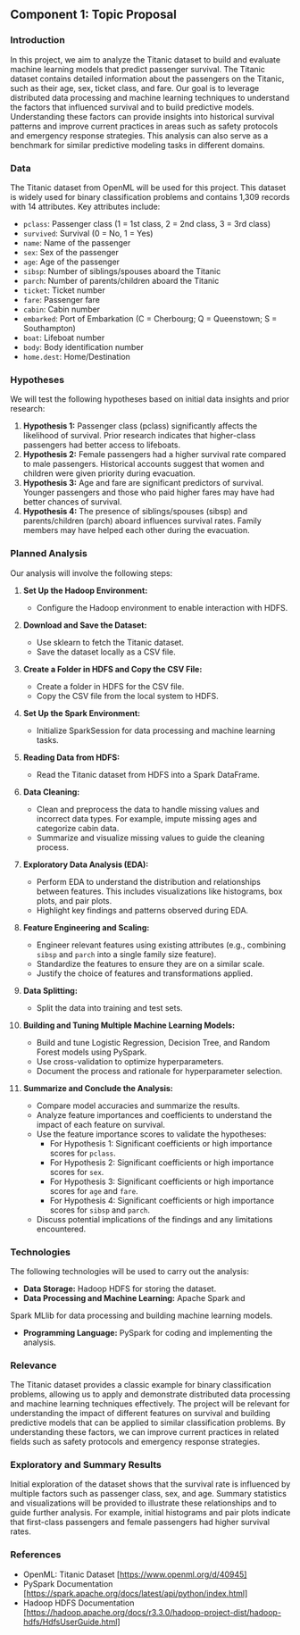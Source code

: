 ## Component 1: Topic Proposal

### Introduction
In this project, we aim to analyze the Titanic dataset to build and evaluate machine learning models that predict passenger survival. The Titanic dataset contains detailed information about the passengers on the Titanic, such as their age, sex, ticket class, and fare. Our goal is to leverage distributed data processing and machine learning techniques to understand the factors that influenced survival and to build predictive models. Understanding these factors can provide insights into historical survival patterns and improve current practices in areas such as safety protocols and emergency response strategies. This analysis can also serve as a benchmark for similar predictive modeling tasks in different domains.

### Data
The Titanic dataset from OpenML will be used for this project. This dataset is widely used for binary classification problems and contains 1,309 records with 14 attributes. Key attributes include:
- `pclass`: Passenger class (1 = 1st class, 2 = 2nd class, 3 = 3rd class)
- `survived`: Survival (0 = No, 1 = Yes)
- `name`: Name of the passenger
- `sex`: Sex of the passenger
- `age`: Age of the passenger
- `sibsp`: Number of siblings/spouses aboard the Titanic
- `parch`: Number of parents/children aboard the Titanic
- `ticket`: Ticket number
- `fare`: Passenger fare
- `cabin`: Cabin number
- `embarked`: Port of Embarkation (C = Cherbourg; Q = Queenstown; S = Southampton)
- `boat`: Lifeboat number
- `body`: Body identification number
- `home.dest`: Home/Destination

### Hypotheses
We will test the following hypotheses based on initial data insights and prior research:
1. **Hypothesis 1:** Passenger class (pclass) significantly affects the likelihood of survival. Prior research indicates that higher-class passengers had better access to lifeboats.
2. **Hypothesis 2:** Female passengers had a higher survival rate compared to male passengers. Historical accounts suggest that women and children were given priority during evacuation.
3. **Hypothesis 3:** Age and fare are significant predictors of survival. Younger passengers and those who paid higher fares may have had better chances of survival.
4. **Hypothesis 4:** The presence of siblings/spouses (sibsp) and parents/children (parch) aboard influences survival rates. Family members may have helped each other during the evacuation.

### Planned Analysis
Our analysis will involve the following steps:

1. **Set Up the Hadoop Environment:**
   - Configure the Hadoop environment to enable interaction with HDFS.

2. **Download and Save the Dataset:**
   - Use sklearn to fetch the Titanic dataset.
   - Save the dataset locally as a CSV file.

3. **Create a Folder in HDFS and Copy the CSV File:**
   - Create a folder in HDFS for the CSV file.
   - Copy the CSV file from the local system to HDFS.

4. **Set Up the Spark Environment:**
   - Initialize SparkSession for data processing and machine learning tasks.

5. **Reading Data from HDFS:**
   - Read the Titanic dataset from HDFS into a Spark DataFrame.

6. **Data Cleaning:**
   - Clean and preprocess the data to handle missing values and incorrect data types. For example, impute missing ages and categorize cabin data.
   - Summarize and visualize missing values to guide the cleaning process.

7. **Exploratory Data Analysis (EDA):**
   - Perform EDA to understand the distribution and relationships between features. This includes visualizations like histograms, box plots, and pair plots.
   - Highlight key findings and patterns observed during EDA.

8. **Feature Engineering and Scaling:**
   - Engineer relevant features using existing attributes (e.g., combining `sibsp` and `parch` into a single family size feature).
   - Standardize the features to ensure they are on a similar scale.
   - Justify the choice of features and transformations applied.

9. **Data Splitting:**
   - Split the data into training and test sets.

10. **Building and Tuning Multiple Machine Learning Models:**
    - Build and tune Logistic Regression, Decision Tree, and Random Forest models using PySpark.
    - Use cross-validation to optimize hyperparameters.
    - Document the process and rationale for hyperparameter selection.

11. **Summarize and Conclude the Analysis:**
    - Compare model accuracies and summarize the results.
    - Analyze feature importances and coefficients to understand the impact of each feature on survival.
    - Use the feature importance scores to validate the hypotheses:
      - For Hypothesis 1: Significant coefficients or high importance scores for `pclass`.
      - For Hypothesis 2: Significant coefficients or high importance scores for `sex`.
      - For Hypothesis 3: Significant coefficients or high importance scores for `age` and `fare`.
      - For Hypothesis 4: Significant coefficients or high importance scores for `sibsp` and `parch`.
    - Discuss potential implications of the findings and any limitations encountered.

### Technologies
The following technologies will be used to carry out the analysis:
- **Data Storage:** Hadoop HDFS for storing the dataset.
- **Data Processing and Machine Learning:** Apache Spark and

 Spark MLlib for data processing and building machine learning models.
- **Programming Language:** PySpark for coding and implementing the analysis.

### Relevance
The Titanic dataset provides a classic example for binary classification problems, allowing us to apply and demonstrate distributed data processing and machine learning techniques effectively. The project will be relevant for understanding the impact of different features on survival and building predictive models that can be applied to similar classification problems. By understanding these factors, we can improve current practices in related fields such as safety protocols and emergency response strategies.

### Exploratory and Summary Results
Initial exploration of the dataset shows that the survival rate is influenced by multiple factors such as passenger class, sex, and age. Summary statistics and visualizations will be provided to illustrate these relationships and to guide further analysis. For example, initial histograms and pair plots indicate that first-class passengers and female passengers had higher survival rates.

### References
- OpenML: Titanic Dataset [https://www.openml.org/d/40945]
- PySpark Documentation [https://spark.apache.org/docs/latest/api/python/index.html]
- Hadoop HDFS Documentation [https://hadoop.apache.org/docs/r3.3.0/hadoop-project-dist/hadoop-hdfs/HdfsUserGuide.html]
